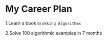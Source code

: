 # My Career Plan

1.Learn a book `Grokking Algorithms`


2.Solve 100 algorithmic examples in 7 months